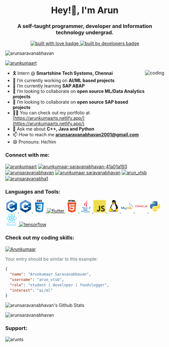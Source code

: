 <h1 align="center">Hey!👋, I'm Arun</h1>
<h3 align="center">A self-taught programmer, developer and Information technology undergrad.</h3>

<p align="center">
<a href="https://github.com/EddieHubCommunity" target="_blank" rel="noopener noreferrer">
    <img src="https://forthebadge.com/images/badges/built-with-love.svg" alt="built with love badge" />
<a href="https://github.com/EddieHubCommunity" target="_blank" rel="noopener noreferrer">
    <img src="https://forthebadge.com/images/badges/built-by-developers.svg" alt="built by developers badge" />
 </a></p>
<p align="left"> <img src="https://komarev.com/ghpvc/?username=arunsaravanabhavan&label=Profile%20views&color=0e75b6&style=flat" alt="arunsaravanabhavan" /> </p>

<p align="left"> <a href="https://twitter.com/arunkumaart" target="blank"><img src="https://img.shields.io/twitter/follow/arunkumaart?logo=twitter&style=for-the-badge" alt="arunkumaart" /></a> </p>

<img align="right"
alt="coding" src="https://camo.githubusercontent.com/9afefcbff89a66b497e623146404d0e0d51fd46d9cd4039f8580a339a2ad9cbc/68747470733a2f2f6d69726f2e6d656469756d2e636f6d2f6d61782f323830302f312a4255376630324c655165454c7a747178613865436d772e676966" height="220"/>


- 🎗️ Intern @ **Smartshine Tech Systems, Chennai**
- 🔭 I’m currently working on **AI/ML based projects**
- 🌱 I’m currently learning **SAP ABAP**
- 👯 I’m looking to collaborate on **open source ML/Data Analytics projects**
- 🤝 I’m looking to collaborate on **open source SAP based projects**
- 👨‍💻 You can check out my portfolio at [https://arunkumaarts.netlify.app/](https://arunkumaarts.netlify.app/)
- 💬 Ask me about **C++, Java and Python**
- 📫 How to reach me **arunsaravanabhavan2001@gmail.com**
- 😄 Pronouns:  He/him

<h3 align="left">Connect with me:</h3>
<p align="left">
<a href="https://twitter.com/arunkumaart" target="blank"><img align="center" src="https://raw.githubusercontent.com/rahuldkjain/github-profile-readme-generator/master/src/images/icons/Social/twitter.svg" alt="arunkumaart" height="30" width="40" /></a>
<a href="https://linkedin.com/in/arunkumaar-saravanabhavan-41a01a193" target="blank"><img align="center" src="https://raw.githubusercontent.com/rahuldkjain/github-profile-readme-generator/master/src/images/icons/Social/linked-in-alt.svg" alt="arunkumaar-saravanabhavan-41a01a193" height="30" width="40" /></a>
<a href="https://kaggle.com/arunsaravanabhavan" target="blank"><img align="center" src="https://raw.githubusercontent.com/rahuldkjain/github-profile-readme-generator/master/src/images/icons/Social/kaggle.svg" alt="arunsaravanabhavan" height="30" width="40" /></a>
<a href="https://fb.com/arunkumaar saravanabhavan" target="blank"><img align="center" src="https://raw.githubusercontent.com/rahuldkjain/github-profile-readme-generator/master/src/images/icons/Social/facebook.svg" alt="arunkumaar saravanabhavan" height="30" width="40" /></a>
<a href="https://instagram.com/arun_vtsb" target="blank"><img align="center" src="https://raw.githubusercontent.com/rahuldkjain/github-profile-readme-generator/master/src/images/icons/Social/instagram.svg" alt="arun_vtsb" height="30" width="40" /></a>
<a href="https://www.hackerrank.com/arunsaravanabha1" target="blank"><img align="center" src="https://raw.githubusercontent.com/rahuldkjain/github-profile-readme-generator/master/src/images/icons/Social/hackerrank.svg" alt="arunsaravanabha1" height="30" width="40" /></a>
</p>

<h3 align="left">Languages and Tools:</h3>
<p align="left"> <a href="https://www.cprogramming.com/" target="_blank" rel="noreferrer"> <img src="https://raw.githubusercontent.com/devicons/devicon/master/icons/c/c-original.svg" alt="c" width="40" height="40"/> </a> <a href="https://www.w3schools.com/cpp/" target="_blank" rel="noreferrer"> <img src="https://raw.githubusercontent.com/devicons/devicon/master/icons/cplusplus/cplusplus-original.svg" alt="cplusplus" width="40" height="40"/> </a> <a href="https://www.w3schools.com/css/" target="_blank" rel="noreferrer"> <img src="https://raw.githubusercontent.com/devicons/devicon/master/icons/css3/css3-original-wordmark.svg" alt="css3" width="40" height="40"/> </a> <a href="https://flutter.dev" target="_blank" rel="noreferrer"> <img src="https://www.vectorlogo.zone/logos/flutterio/flutterio-icon.svg" alt="flutter" width="40" height="40"/> </a> <a href="https://www.w3.org/html/" target="_blank" rel="noreferrer"> <img src="https://raw.githubusercontent.com/devicons/devicon/master/icons/html5/html5-original-wordmark.svg" alt="html5" width="40" height="40"/> </a> <a href="https://www.java.com" target="_blank" rel="noreferrer"> <img src="https://raw.githubusercontent.com/devicons/devicon/master/icons/java/java-original.svg" alt="java" width="40" height="40"/> </a> <a href="https://developer.mozilla.org/en-US/docs/Web/JavaScript" target="_blank" rel="noreferrer"> <img src="https://raw.githubusercontent.com/devicons/devicon/master/icons/javascript/javascript-original.svg" alt="javascript" width="40" height="40"/> </a> <a href="https://www.linux.org/" target="_blank" rel="noreferrer"> <img src="https://raw.githubusercontent.com/devicons/devicon/master/icons/linux/linux-original.svg" alt="linux" width="40" height="40"/> </a> <a href="https://www.mysql.com/" target="_blank" rel="noreferrer"> <img src="https://raw.githubusercontent.com/devicons/devicon/master/icons/mysql/mysql-original-wordmark.svg" alt="mysql" width="40" height="40"/> </a> <a href="https://www.oracle.com/" target="_blank" rel="noreferrer"> <img src="https://raw.githubusercontent.com/devicons/devicon/master/icons/oracle/oracle-original.svg" alt="oracle" width="40" height="40"/> </a> <a href="https://www.python.org" target="_blank" rel="noreferrer"> <img src="https://raw.githubusercontent.com/devicons/devicon/master/icons/python/python-original.svg" alt="python" width="40" height="40"/> </a> <a href="https://reactjs.org/" target="_blank" rel="noreferrer"> <img src="https://raw.githubusercontent.com/devicons/devicon/master/icons/react/react-original-wordmark.svg" alt="react" width="40" height="40"/> </a> <a href="https://www.tensorflow.org" target="_blank" rel="noreferrer"> <img src="https://www.vectorlogo.zone/logos/tensorflow/tensorflow-icon.svg" alt="tensorflow" width="40" height="40"/> </a> </p>

<h3>Check out my coding skills:</h3>
<p align="left">
  <a href="https://www.hackerrank.com/arunsaravanabha1" target="_blank"><img align="center" src="https://cdn.jsdelivr.net/npm/simple-icons@3.0.1/icons/hackerrank.svg" alt="Arunkumaar" height="40" width="50" /></a>
</p>

<p>
  <span style="color: #606c71">Your entry should be similar to this example:</span>

```json
{
  "name": "Arunkumaar Saravanabhavan",
  "username": "arun_vtsb",
  "role": "student | developer | foodvlogger",
  "interest": "ai/ml"
}
```
</p>
<p><img src="https://github-readme-stats.vercel.app/api?username=arunsaravanabhavan&include_all_commits=true&count_private=true&show_icons=true&line_height=20&title_color=7A7ADB&icon_color=2234AE&text_color=D3D3D3&bg_color=0,000000,130F40" alt="arunsaravanabhavan's Github Stats"></p>

<p><img src="https://github-readme-stats.vercel.app/api/top-langs?username=arunsaravanabhavan&show_icons=true&locale=en&layout=compact&title_color=7A7ADB&icon_color=2234AE&text_color=D3D3D3&bg_color=0,000000,130F40" alt="arunsaravanabhavan" /></p>

<h3 align="left">Support:</h3>
<p><a href="https://www.buymeacoffee.com/arunts"> <img align="left" src="https://cdn.buymeacoffee.com/buttons/v2/default-yellow.png" height="50" width="210" alt="arunts" /></a></p>
